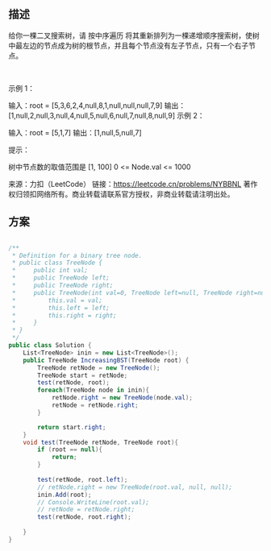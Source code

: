 <!--
 * @Author: joessem jxxclj@gmail.com
 * @Date: 2022-11-25 22:27:57
 * @LastEditors: joessem jxxclj@gmail.com
 * @LastEditTime: 2022-11-25 22:28:48
 * @FilePath: \LeetCode\Problems\#剑指 Offer II 052. 展平二叉搜索树.md
 * @Description: 
 * 
 * Copyright (c) 2022 by joessem jxxclj@gmail.com, All Rights Reserved. 
-->
## 描述

给你一棵二叉搜索树，请 按中序遍历 将其重新排列为一棵递增顺序搜索树，使树中最左边的节点成为树的根节点，并且每个节点没有左子节点，只有一个右子节点。

 

示例 1：



输入：root = [5,3,6,2,4,null,8,1,null,null,null,7,9]
输出：[1,null,2,null,3,null,4,null,5,null,6,null,7,null,8,null,9]
示例 2：



输入：root = [5,1,7]
输出：[1,null,5,null,7]
 

提示：

树中节点数的取值范围是 [1, 100]
0 <= Node.val <= 1000

来源：力扣（LeetCode）
链接：https://leetcode.cn/problems/NYBBNL
著作权归领扣网络所有。商业转载请联系官方授权，非商业转载请注明出处。

## 方案

```c#

/**
 * Definition for a binary tree node.
 * public class TreeNode {
 *     public int val;
 *     public TreeNode left;
 *     public TreeNode right;
 *     public TreeNode(int val=0, TreeNode left=null, TreeNode right=null) {
 *         this.val = val;
 *         this.left = left;
 *         this.right = right;
 *     }
 * }
 */
public class Solution {
    List<TreeNode> inin = new List<TreeNode>();
    public TreeNode IncreasingBST(TreeNode root) {
        TreeNode retNode = new TreeNode();
        TreeNode start = retNode;
        test(retNode, root);
        foreach(TreeNode node in inin){
            retNode.right = new TreeNode(node.val);
            retNode = retNode.right;
        }

        return start.right;
    }
    void test(TreeNode retNode, TreeNode root){
        if (root == null){
            return;
        }
        
        test(retNode, root.left);
        // retNode.right = new TreeNode(root.val, null, null);
        inin.Add(root);
        // Console.WriteLine(root.val);
        // retNode = retNode.right;
        test(retNode, root.right);
        
    }
}

```